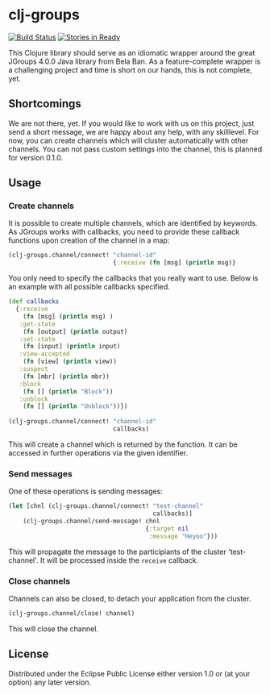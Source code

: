 
# clj-groups

[![Build Status](https://travis-ci.org/javahippie/clj-groups.svg?branch=master)](https://travis-ci.org/javahippie/clj-groups)
[![Stories in Ready](https://badge.waffle.io/javahippie/clj-groups.png?label=ready&title=Ready)](https://waffle.io/javahippie/clj-groups)

This Clojure library should serve as an idiomatic wrapper around the great JGroups 4.0.0 Java library from Bela Ban. As a feature-complete wrapper is a challenging project and time is short on our hands, this is not complete, yet.

## Shortcomings
We are not there, yet. If you would like to work with us on this project, just send a short message, we are happy about any help, with any skilllevel. 
For now, you can create channels which will cluster automatically with other channels. You can not pass custom settings into the channel, this is planned for version 0.1.0.

## Usage
### Create channels
It is possible to create multiple channels, which are identified by keywords. As JGroups works with callbacks, you need to provide these callback functions upon creation of the channel in a map: 

```clojure
(clj-groups.channel/connect! "channel-id"
							 {:receive (fn [msg] (println msg)}
```
You only need to specify the callbacks that you really want to use. Below is an example with all possible callbacks specified.

```clojure
(def callbacks
  {:receive 
  	(fn [msg] (println msg) )
   :get-state 
   	(fn [output] (println output)
   :set-state 
   	(fn [input] (println input)
   :view-accepted 
   	(fn [view] (println view))
   :suspect 
   	(fn [mbr] (println mbr))
   :block 
   	(fn [] (println "Block")) 
   :unblock 
   	(fn [] (println "Unblock"))})
   
(clj-groups.channel/connect! "channel-id"
						  	 callbacks)
```
This will create a channel which is returned by the function. It can be accessed in further operations via the given identifier.

### Send messages
One of these operations is sending messages:

```clojure
(let [chnl (clj-groups.channel/connect! "test-channel" 
                                        callbacks)]
    (clj-groups.channel/send-message! chnl 
                                      {:target nil
                                       :message "Heyoo"}))
```
This will propagate the message to the participiants of the cluster 'test-channel'. It will be processed inside the `receive` callback.

### Close channels
Channels can also be closed, to detach your application from the cluster. 

```clojure
(clj-groups.channel/close! channel)
```

This will close the channel.



## License
Distributed under the Eclipse Public License either version 1.0 or (at
your option) any later version.
